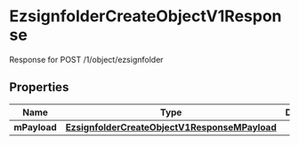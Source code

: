 

# EzsignfolderCreateObjectV1Response

Response for POST /1/object/ezsignfolder

## Properties

| Name | Type | Description | Notes |
|------------ | ------------- | ------------- | -------------|
|**mPayload** | [**EzsignfolderCreateObjectV1ResponseMPayload**](EzsignfolderCreateObjectV1ResponseMPayload.md) |  |  |



